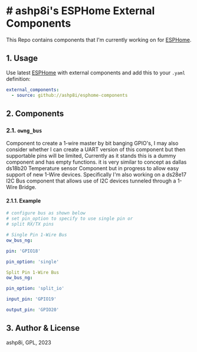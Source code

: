 # # ashp8i's ESPHome External Components

This Repo contains components that I'm currently working on for [ESPHome](https://esphome.io/).

## 1. Usage

Use latest [ESPHome](https://esphome.io/) with external components and add this to your `.yaml` definition:

```yaml
external_components:
  - source: github://ashp8i/esphome-components
```

## 2. Components

### 2.1. `owng_bus`

Component to create a 1-wire master by bit banging GPIO's, I may also consider whether I can create a UART version of this component but then supportable pins will be limited, Currently as it stands this is a dummy component and has empty functions. it is very similar to concept as dallas ds18b20 Temperature sensor Component but in progress to allow easy support of new 1-Wire devices. Specifically I'm also working on a ds28e17 I2C Bus component that allows use of I2C devices tunneled through a 1-Wire Bridge.

#### 2.1.1. Example

```yaml
# configure bus as shown below
# set pin_option to specify to use single pin or
# split RX/TX pins

# Single Pin 1-Wire Bus
ow_bus_ng:

pin: 'GPIO18'

pin_option: 'single'

Split Pin 1-Wire Bus
ow_bus_ng:

pin_option: 'split_io'

input_pin: 'GPIO19'

output_pin: 'GPIO20'
```

## 3. Author & License

ashp8i, GPL, 2023
